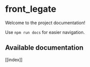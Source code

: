 # front_legate

Welcome to the project documentation!

Use `npm run docs` for easier navigation.

## Available documentation

[[index]]

